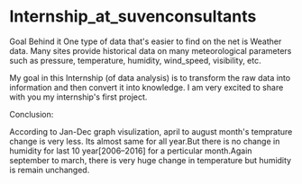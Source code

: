# Internship_at_suvenconsultants
Goal Behind it
One type of data that's easier to find on the net is Weather data. Many sites provide historical data on many meteorological parameters such as pressure, temperature, humidity, wind_speed, visibility, etc.

My goal in this Internship (of data analysis) is to transform the raw data into information and then convert it into knowledge.
I am very excited to share with you my internship's first project.

Conclusion:

According to Jan-Dec graph visulization, april to august month's temprature change is very less. Its almost same for all year.But there is no change in humidity for last 10 year[2006–2016] for a perticular month.Again september to march, there is very huge change in temperature but humidity is remain unchanged.
